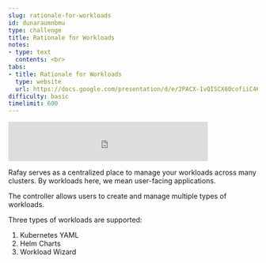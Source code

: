 ```yaml
---
slug: rationale-for-workloads
id: dunaraumnbmu
type: challenge
title: Rationale for Workloads
notes:
- type: text
  contents: <br>
tabs:
- title: Rationale for Workloads
  type: website
  url: https://docs.google.com/presentation/d/e/2PACX-1vQISCX6OcofiiC46faw0rQkZy3Yh6B88XuqSvXYWPMk25If4oZNSlqh9YSNehrnLA/embed?start=false&loop=false&delayms=3000
difficulty: basic
timelimit: 600
---
```


<iframe style="position: relative; height: 80px; width: 80%;" src="https://drive.google.com/file/d/1DUPgx3iTCHRF4ODFAhSqE2w9bmXDQZgk/preview" title="Mp3 player" frameborder="0" allow="accelerometer; autoplay; clipboard-write; encrypted-media; gyroscope; picture-in-picture" allowfullscreen></iframe>

Rafay serves as a centralized place to manage your workloads across many clusters. By workloads here, we mean user-facing applications.

The controller allows users to create and manage multiple types of workloads.

Three types of workloads are supported:

1. Kubernetes YAML
2. Helm Charts
3. Workload Wizard